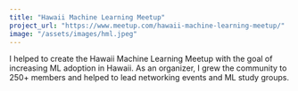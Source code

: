```yaml
---
title: "Hawaii Machine Learning Meetup"
project_url: "https://www.meetup.com/hawaii-machine-learning-meetup/"
image: "/assets/images/hml.jpeg"
---
```


I helped to create the Hawaii Machine Learning Meetup with the goal of increasing ML adoption in Hawaii. As an organizer, I grew the community to 250+ members and helped to lead networking events and ML study groups. 